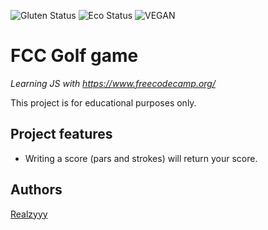 ![Gluten Status](https://img.shields.io/badge/Gluten-Free-green.svg)
![Eco Status](https://img.shields.io/badge/ECO-Friendly-green.svg)
![VEGAN](https://img.shields.io/badge/Vegan-Friendly-brightgreen)
# FCC Golf game

_Learning JS with https://www.freecodecamp.org/_

This project is for educational purposes only.

## Project features

- Writing a score (pars and strokes) will return your score.

## Authors

[Realzyyy](https://github.com/ReaLzyyy)
